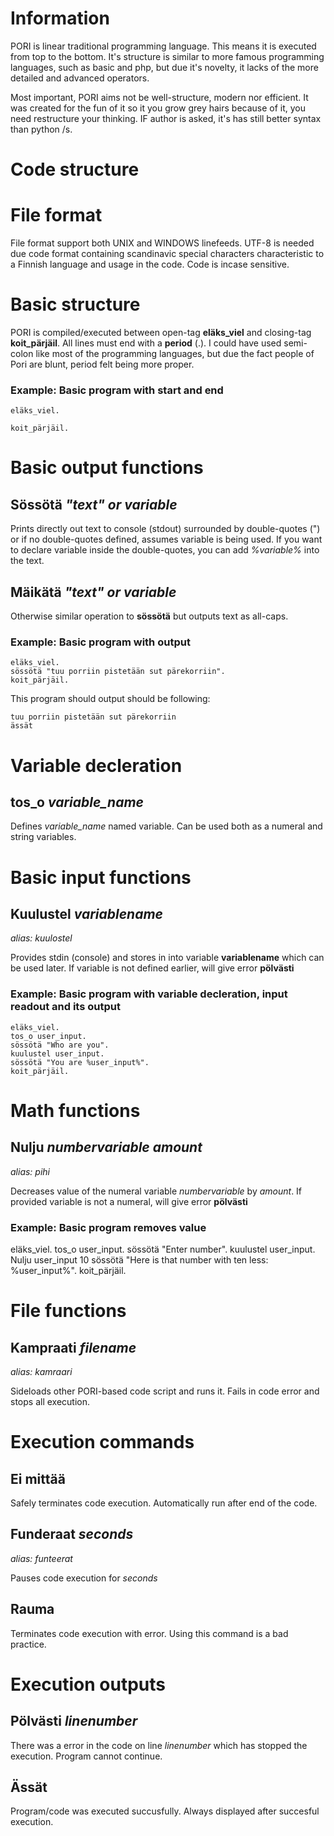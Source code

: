 # Information

PORI is linear traditional programming language. This means it is executed from top to the bottom. It's structure is similar to more famous programming languages, such as basic and php, but due it's novelty, it lacks of the more detailed and advanced operators.

Most important, PORI aims not be well-structure, modern nor efficient. It was created for the fun of it so it you grow grey hairs because of it, you need restructure your thinking. IF author is asked, it's has still better syntax than python /s.

# Code structure

# File format

File format support both UNIX and WINDOWS linefeeds. UTF-8 is needed due code format containing scandinavic special characters characteristic to a Finnish language and usage in the code. Code is incase sensitive.

# Basic structure

PORI is compiled/executed between open-tag **eläks_viel** and closing-tag **koit_pärjäil**. All lines must end with a **period** (.). I could have used semi-colon like most of the programming languages, but due the fact people of Pori are blunt, period felt being more proper.

### Example: Basic program with start and end

    eläks_viel.
    
    koit_pärjäil.
    
# Basic output functions

## Sössötä *"text" or variable*

Prints directly out text to console (stdout) surrounded by double-quotes (") or if no double-quotes defined, assumes variable is being used. If you want to declare variable inside the double-quotes, you can add *%variable%* into the text.

## Mäikätä *"text" or variable*

Otherwise similar operation to **sössötä** but outputs text as all-caps.

### Example: Basic program with output

    eläks_viel.
    sössötä "tuu porriin pistetään sut pärekorriin".
    koit_pärjäil.

This program should output should be following:

    tuu porriin pistetään sut pärekorriin
    ässät

# Variable decleration

## tos_o *variable_name*
    
Defines *variable_name* named variable. Can be used both as a numeral and string variables.

# Basic input functions

## Kuulustel *variablename*
*alias: kuulostel*

Provides stdin (console) and stores in into variable **variablename** which can be used later. If variable is not defined earlier, will give error **pölvästi**

### Example: Basic program with variable decleration, input readout and its output

    eläks_viel.
    tos_o user_input.
    sössötä "Who are you".
    kuulustel user_input.
    sössötä "You are %user_input%".
    koit_pärjäil.    

#  Math functions

## Nulju *numbervariable* *amount*
*alias: pihi*
 
Decreases value of the numeral variable *numbervariable* by *amount*. If provided variable is not a numeral, will give error **pölvästi**

### Example: Basic program removes value

   eläks_viel.
   tos_o user_input.
   sössötä "Enter number".
   kuulustel user_input.
   Nulju user_input 10
   sössötä "Here is that number with ten less: %user_input%".
   koit_pärjäil.

# File functions

## Kampraati *filename*
*alias: kamraari*
    
Sideloads other PORI-based code script and runs it. Fails in code error and stops all execution.

# Execution commands

## Ei mittää

Safely terminates code execution. Automatically run after end of the code.

## Funderaat *seconds*
*alias: funteerat*
    
Pauses code execution for *seconds*

## Rauma

Terminates code execution with error. Using this command is a bad practice.

# Execution outputs

## Pölvästi *linenumber*
    
There was a error in the code on line *linenumber* which has stopped the execution. Program cannot continue.

## Ässät

Program/code was executed succusfully. Always displayed after succesful execution.
